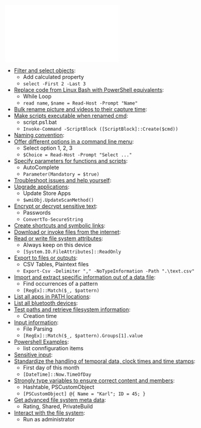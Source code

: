 
![List Powershell notes](scripts/List%20Powershell%20notes.md)

-   [Filter and select objects](powershell/basics/Filter%20and%20select%20objects.md):
    -   Add calculated property
    -   `select -First 2 -Last 3`
-   [Replace code from Linux Bash with PowerShell equivalents](powershell/basics/Replace%20code%20from%20Linux%20Bash%20with%20PowerShell%20equivalents.md):
    -   While Loop
    -   `read name`, `$name = Read-Host -Prompt "Name"`
-   [Bulk rename picture and videos to their capture time](powershell/Bulk%20rename%20picture%20and%20videos%20to%20their%20capture%20time.md):
-   [Make scripts executable when renamed cmd](powershell/Make%20scripts%20executable%20when%20renamed%20cmd.md):
    -   script.ps1.bat
    -   `Invoke-Command -ScriptBlock ([ScriptBlock]::Create($cmd))`
-   [Naming convention](powershell/Naming%20convention.md):
-   [Offer different options in a command line menu](powershell/Offer%20different%20options%20in%20a%20command%20line%20menu.md):
    -   Select option 1, 2, 3
    -   `$Choice = Read-Host -Prompt "Select ..."`
-   [Specify parameters for functions and scripts](powershell/Specify%20parameters%20for%20functions%20and%20scripts.md):
    -   AutoComplete
    -   `Parameter(Mandatory = $true)`
-   [Troubleshoot issues and help yourself](powershell/Troubleshoot%20issues%20and%20help%20yourself.md):
-   [Upgrade applications](powershell/Upgrade%20applications.md):
    -   Update Store Apps
    -   `$wmiObj.UpdateScanMethod()`
-   [Encrypt or decrypt sensitive text](powershell/Encrypt%20or%20decrypt%20sensitive%20text.md):
    -   Passwords
    -   `ConvertTo-SecureString`
-   [Create shortcuts and symbolic links](powershell/filesystem/Create%20shortcuts%20and%20symbolic%20links.md):
-   [Download or invoke files from the internet](powershell/filesystem/Download%20or%20invoke%20files%20from%20the%20internet.md):
-   [Read or write file system attributes](powershell/filesystem/Read%20or%20write%20file%20system%20attributes.md):
    -   Always keep on this device
    -   `[System.IO.FileAttributes]::ReadOnly`
-   [Export to files or outputs](powershell/filesystem/Export%20to%20files%20or%20outputs.md):
    -   CSV Tables, Plaintext files
    -   `Export-Csv -Delimiter "," -NoTypeInformation -Path ".\text.csv"`
-   [Import and extract specific information out of a data file](powershell/Import%20and%20extract%20specific%20information%20out%20of%20a%20data%20file.md):
    -   Find occurrences of a pattern
    -   `[RegEx]::Match($_, $pattern)`
-   [List all apps in PATH locations](powershell/List%20all%20apps%20in%20PATH%20locations.md):
-   [List all bluetooth devices](powershell/List%20all%20bluetooth%20devices.md):
-   [Test paths and retrieve filesystem information](powershell/filesystem/Test%20paths%20and%20retrieve%20filesystem%20information.md):
    -   Creation time
-   [Input information](powershell/Input%20information.md):
    -   File Parsing
    -   `[RegEx]::Match($_, $pattern).Groups[1].value`
-   [Powershell Examples](powershell/Powershell%20Examples.md):
    -   list connfiguration items
-   [Sensitive input](powershell/Sensitive%20input.md):
-   [Standardize the handling of temporal data, clock times and time stamps](powershell/Standardize%20the%20handling%20of%20temporal%20data,%20clock%20times%20and%20time%20stamps.md):
    -   First day of this month
    -   `[DateTime]::Now.TimeOfDay`
-   [Strongly type variables to ensure correct content and members](powershell/Strongly%20type%20variables%20to%20ensure%20correct%20content%20and%20members.md):
    -   Hashtable, PSCustomObject
    -   `[PSCustomObject] @{ Name = "Karl"; ID = 45; }`
-   [Get advanced file system meta data](powershell/Get%20advanced%20file%20system%20meta%20data.md):
    -   Rating, Shared, PrivateBuild
-   [Interact with the file system](powershell/filesystem/Interact%20with%20the%20file%20system.md):
    -   Run as administrator